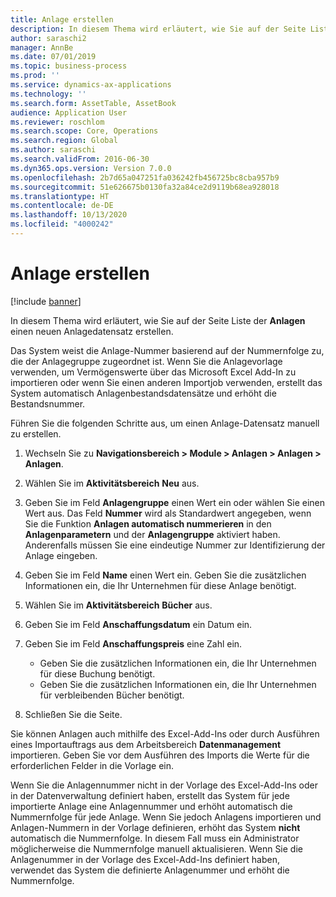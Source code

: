 ```yaml
---
title: Anlage erstellen
description: In diesem Thema wird erläutert, wie Sie auf der Seite Liste der Anlagen einen neuen Anlagendatensatz erstellen.
author: saraschi2
manager: AnnBe
ms.date: 07/01/2019
ms.topic: business-process
ms.prod: ''
ms.service: dynamics-ax-applications
ms.technology: ''
ms.search.form: AssetTable, AssetBook
audience: Application User
ms.reviewer: roschlom
ms.search.scope: Core, Operations
ms.search.region: Global
ms.author: saraschi
ms.search.validFrom: 2016-06-30
ms.dyn365.ops.version: Version 7.0.0
ms.openlocfilehash: 2b7d65a047251fa036242fb456725bc8cba957b9
ms.sourcegitcommit: 51e626675b0130fa32a84ce2d9119b68ea928018
ms.translationtype: HT
ms.contentlocale: de-DE
ms.lasthandoff: 10/13/2020
ms.locfileid: "4000242"
---
```

# <a name="create-a-fixed-asset"></a>Anlage erstellen

[!include [banner](../../includes/banner.md)]

In diesem Thema wird erläutert, wie Sie auf der Seite Liste der **Anlagen** einen neuen Anlagedatensatz erstellen.

Das System weist die Anlage-Nummer basierend auf der Nummernfolge zu, die der Anlagegruppe zugeordnet ist. Wenn Sie die Anlagevorlage verwenden, um Vermögenswerte über das Microsoft Excel Add-In zu importieren oder wenn Sie einen anderen Importjob verwenden, erstellt das System automatisch Anlagenbestandsdatensätze und erhöht die Bestandsnummer.

Führen Sie die folgenden Schritte aus, um einen Anlage-Datensatz manuell zu erstellen.

1. Wechseln Sie zu **Navigationsbereich \> Module \> Anlagen \> Anlagen \> Anlagen**.
2. Wählen Sie im **Aktivitätsbereich** **Neu** aus.
3. Geben Sie im Feld **Anlagengruppe** einen Wert ein oder wählen Sie einen Wert aus. Das Feld **Nummer** wird als Standardwert angegeben, wenn Sie die Funktion **Anlagen automatisch nummerieren** in den **Anlagenparametern** und der **Anlagengruppe** aktiviert haben. Anderenfalls müssen Sie eine eindeutige Nummer zur Identifizierung der Anlage eingeben.
4. Geben Sie im Feld **Name** einen Wert ein. Geben Sie die zusätzlichen Informationen ein, die Ihr Unternehmen für diese Anlage benötigt.
5. Wählen Sie im **Aktivitätsbereich** **Bücher** aus.
6. Geben Sie im Feld **Anschaffungsdatum** ein Datum ein.
7. Geben Sie im Feld **Anschaffungspreis** eine Zahl ein.

    - Geben Sie die zusätzlichen Informationen ein, die Ihr Unternehmen für diese Buchung benötigt.
    - Geben Sie die zusätzlichen Informationen ein, die Ihr Unternehmen für verbleibenden Bücher benötigt.

8. Schließen Sie die Seite.

Sie können Anlagen auch mithilfe des Excel-Add-Ins oder durch Ausführen eines Importauftrags aus dem Arbeitsbereich **Datenmanagement** importieren. Geben Sie vor dem Ausführen des Imports die Werte für die erforderlichen Felder in die Vorlage ein.

Wenn Sie die Anlagennummer nicht in der Vorlage des Excel-Add-Ins oder in der Datenverwaltung definiert haben, erstellt das System für jede importierte Anlage eine Anlagennummer und erhöht automatisch die Nummernfolge für jede Anlage. Wenn Sie jedoch Anlagens importieren und Anlagen-Nummern in der Vorlage definieren, erhöht das System **nicht** automatisch die Nummernfolge. In diesem Fall muss ein Administrator möglicherweise die Nummernfolge manuell aktualisieren. Wenn Sie die Anlagenummer in der Vorlage des Excel-Add-Ins definiert haben, verwendet das System die definierte Anlagenummer und erhöht die Nummernfolge.
